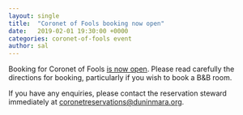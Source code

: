 ```yaml
---
layout: single
title:  "Coronet of Fools booking now open"
date:   2019-02-01 19:30:00 +0000
categories: coronet-of-fools event
author: sal
---
```

Booking for Coronet of Fools [is now open](/events/2019/coronet/registration). Please read carefully the directions for booking, particularly if you wish to book a B&B room.

If you have any enquiries, please contact the reservation steward immediately at [coronetreservations@duninmara.org](mailto:coronetreservations@duninmara.org).